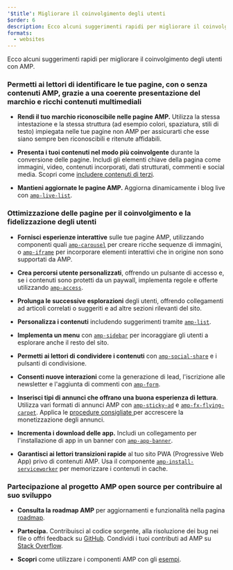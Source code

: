 ```yaml
---
'$title': Migliorare il coinvolgimento degli utenti
$order: 6
description: Ecco alcuni suggerimenti rapidi per migliorare il coinvolgimento degli utenti con AMP. Questo permetterà ai lettori di identificare le tue pagine, con o senza contenuti AMP, grazie a una coerente presentazione del marchio e ricchi contenuti multimediali
formats:
  - websites
---
```


Ecco alcuni suggerimenti rapidi per migliorare il coinvolgimento degli utenti con AMP.

### Permetti ai lettori di identificare le tue pagine, con o senza contenuti AMP, grazie a una coerente presentazione del marchio e ricchi contenuti multimediali

- **Rendi il tuo marchio riconoscibile nelle pagine AMP.** Utilizza la stessa intestazione e la stessa struttura (ad esempio colori, spaziatura, stili di testo) impiegata nelle tue pagine non AMP per assicurarti che esse siano sempre ben riconoscibili e ritenute affidabili.

- **Presenta i tuoi contenuti nel modo più coinvolgente** durante la conversione delle pagine. Includi gli elementi chiave della pagina come immagini, video, contenuti incorporati, dati strutturati, commenti e social media. Scopri come [includere contenuti di terzi](../../../documentation/guides-and-tutorials/develop/media_iframes_3p/third_party_components.md).

- **Mantieni aggiornate le pagine AMP.** Aggiorna dinamicamente i blog live con [`amp-live-list`](../../../documentation/components/reference/amp-live-list.md).

### Ottimizzazione delle pagine per il coinvolgimento e la fidelizzazione degli utenti

- **Fornisci esperienze interattive** sulle tue pagine AMP, utilizzando componenti quali [`amp-carousel`](../../../documentation/components/reference/amp-carousel.md) per creare ricche sequenze di immagini, o [`amp-iframe`](../../../documentation/components/reference/amp-iframe.md) per incorporare elementi interattivi che in origine non sono supportati da AMP.

- **Crea percorsi utente personalizzati**, offrendo un pulsante di accesso e, se i contenuti sono protetti da un paywall, implementa regole e offerte utilizzando [`amp-access`](../../../documentation/components/reference/amp-access.md).

- **Prolunga le successive esplorazioni** degli utenti, offrendo collegamenti ad articoli correlati o suggeriti e ad altre sezioni rilevanti del sito.

- **Personalizza i contenuti** includendo suggerimenti tramite [`amp-list`](../../../documentation/components/reference/amp-list.md).

- **Implementa un menu** con [`amp-sidebar`](../../../documentation/components/reference/amp-sidebar.md) per incoraggiare gli utenti a esplorare anche il resto del sito.

- **Permetti ai lettori di condividere i contenuti** con [`amp-social-share`](../../../documentation/components/reference/amp-social-share.md) e i pulsanti di condivisione.

- **Consenti nuove interazioni** come la generazione di lead, l'iscrizione alle newsletter e l'aggiunta di commenti con [`amp-form`](../../../documentation/components/reference/amp-form.md).

- **Inserisci tipi di annunci che offrano una buona esperienza di lettura**. Utilizza vari formati di annunci AMP con [`amp-sticky-ad`](../../../documentation/components/reference/amp-sticky-ad.md) e [`amp-fx-flying-carpet`](../../../documentation/components/reference/amp-fx-flying-carpet.md). Applica le [procedure consigliate ](../../../documentation/guides-and-tutorials/develop/monetization/index.md)per accrescere la monetizzazione degli annunci.

- **Incrementa i download delle app.** Includi un collegamento per l'installazione di app in un banner con [`amp-app-banner`](../../../documentation/components/reference/amp-app-banner.md).

- **Garantisci ai lettori transizioni rapide** al tuo sito PWA (Progressive Web App) privo di contenuti AMP. Usa il componente [`amp-install-serviceworker`](../../../documentation/components/reference/amp-install-serviceworker.md) per memorizzare i contenuti in cache.

### Partecipazione al progetto AMP open source per contribuire al suo sviluppo

- **Consulta la roadmap AMP** per aggiornamenti e funzionalità nella pagina [roadmap](../../../community/roadmap.html).

- **Partecipa.** Contribuisci al codice sorgente, alla risoluzione dei bug nei file o offri feedback su [GitHub](https://github.com/ampproject/amphtml/blob/main/CONTRIBUTING.md). Condividi i tuoi contributi ad AMP su [Stack Overflow](https://stackoverflow.com/questions/tagged/amp-html).

- **Scopri** come utilizzare i componenti AMP con gli [esempi](../../../documentation/examples/index.html).
